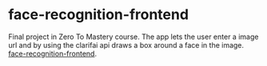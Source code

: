 # face-recognition-frontend

Final project in Zero To Mastery course. 
The app lets the user enter a image url and by using the clarifai api draws a box around a face in the image.  
[face-recognition-frontend](https://github.com/nadav-r/face-recognition-app).
